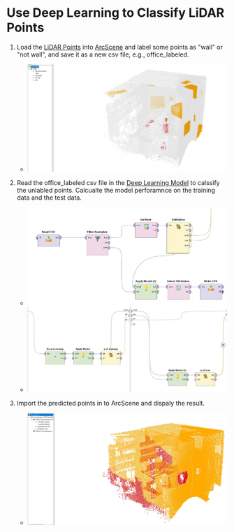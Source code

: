 # Use Deep Learning to Classify LiDAR Points

1. Load the [LiDAR Points](https://github.com/xbwei/machine_learning_in_rapidminer/blob/master/deep_learning_classify_lidar/Office112.csv) into [ArcScene](http://desktop.arcgis.com/en/arcmap/latest/extensions/3d-analyst/3d-analyst-and-arcscene.htm) and label some points as "wall" or "not wall", and save it as a new csv file, e.g., office_labeled.
    * <img src="labeled_points.JPG" width="500">

2. Read the office_labeled csv file in the [Deep Learning Model](https://github.com/xbwei/machine_learning_in_rapidminer/blob/master/deep_learning_classify_lidar/deep_learning_lidar_classify.xml) to calssify the unlabled points. Calcualte the model perforamnce on the training data and the test data. 
    * <img src="deep_learning_1.JPG" width="500">
    * <img src="deep_learning_2.JPG" width="500">

3. Import the predicted points in to ArcScene and dispaly the result. 
    * <img src="predicted_points.JPG" width="500">
